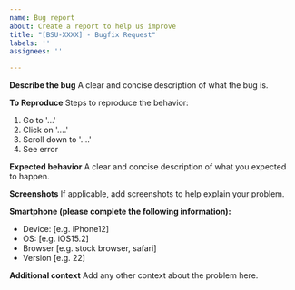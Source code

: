 ```yaml
---
name: Bug report
about: Create a report to help us improve
title: "[BSU-XXXX] - Bugfix Request"
labels: ''
assignees: ''

---
```


**Describe the bug**
A clear and concise description of what the bug is.

**To Reproduce**
Steps to reproduce the behavior:
1. Go to '...'
2. Click on '....'
3. Scroll down to '....'
4. See error

**Expected behavior**
A clear and concise description of what you expected to happen.

**Screenshots**
If applicable, add screenshots to help explain your problem.

**Smartphone (please complete the following information):**
 - Device: [e.g. iPhone12]
 - OS: [e.g. iOS15.2]
 - Browser [e.g. stock browser, safari]
 - Version [e.g. 22]

**Additional context**
Add any other context about the problem here.
